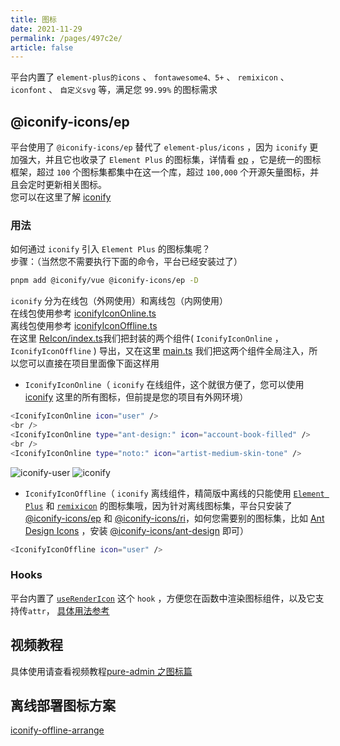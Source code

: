 ```yaml
---
title: 图标
date: 2021-11-29
permalink: /pages/497c2e/
article: false
---
```


平台内置了 `element-plus的icons` 、 `fontawesome4、5+` 、 `remixicon` 、 `iconfont` 、 `自定义svg` 等，满足您 `99.99%` 的图标需求

## @iconify-icons/ep

平台使用了 `@iconify-icons/ep` 替代了 `element-plus/icons` ，因为 `iconify` 更加强大，并且它也收录了 `Element Plus` 的图标集，详情看 [ep](https://icon-sets.iconify.design/ep) ，它是统一的图标框架，超过 `100` 个图标集都集中在这一个库，超过 `100,000` 个开源矢量图标，并且会定时更新相关图标。  
您可以在这里了解 [iconify](https://icon-sets.iconify.design/)

### 用法

如何通过 `iconify` 引入 `Element Plus` 的图标集呢？  
步骤：（当然您不需要执行下面的命令，平台已经安装过了）

```sh
pnpm add @iconify/vue @iconify-icons/ep -D
```

`iconify` 分为在线包（外网使用）和离线包（内网使用）  
在线包使用参考 [iconifyIconOnline.ts](https://gitee.com/yiming_chang/pure-admin-thin/blob/main/src/components/ReIcon/src/iconifyIconOnline.ts)  
离线包使用参考 [iconifyIconOffline.ts](https://gitee.com/yiming_chang/pure-admin-thin/blob/main/src/components/ReIcon/src/iconifyIconOffline.ts)  
在这里 [ReIcon/index.ts](https://gitee.com/yiming_chang/pure-admin-thin/blob/main/src/components/ReIcon/index.ts#L147)我们把封装的两个组件( `IconifyIconOnline` ， `IconifyIconOffline` ) 导出，又在这里 [main.ts](https://gitee.com/yiming_chang/pure-admin-thin/blob/main/src/main.ts#L38) 我们把这两个组件全局注入，所以您可以直接在项目里面像下面这样用

- `IconifyIconOnline`（ `iconify` 在线组件，这个就很方便了，您可以使用 [iconify](https://icon-sets.iconify.design) 这里的所有图标，但前提是您的项目有外网环境）

```sh
<IconifyIconOnline icon="user" />
<br />
<IconifyIconOnline type="ant-design:" icon="account-book-filled" />
<br />
<IconifyIconOnline type="noto:" icon="artist-medium-skin-tone" />
```

![iconify-user](~@alias/img/guide/iconify-user.png)
![iconify](~@alias/img/guide/iconify.png)

- `IconifyIconOffline`（ `iconify` 离线组件，精简版中离线的只能使用 [`Element Plus`](https://element-plus.org/zh-CN/component/icon.html#%E5%9B%BE%E6%A0%87%E9%9B%86%E5%90%88) 和 [`remixicon`](https://remixicon.com/) 的图标集哦，因为针对离线图标集，平台只安装了 [@iconify-icons/ep](https://www.npmjs.com/package/@iconify-icons/ep) 和 [@iconify-icons/ri](https://www.npmjs.com/package/@iconify-icons/ri)，如何您需要别的图标集，比如 [Ant Design Icons](https://icon-sets.iconify.design/ant-design/) ，安装 [@iconify-icons/ant-design](https://www.npmjs.com/package/@iconify-icons/ant-design) 即可）

```sh
<IconifyIconOffline icon="user" />
```

### Hooks

平台内置了 [`useRenderIcon`](https://gitee.com/yiming_chang/pure-admin-thin/blob/main/src/components/ReIcon/src/hooks.ts#L11) 这个 `hook` ，方便您在函数中渲染图标组件，以及它支持传`attr`， [具体用法参考](https://gitee.com/yiming_chang/pure-admin-thin/blob/main/src/views/permission/page/index.vue#L48)

## 视频教程

具体使用请查看视频教程[pure-admin 之图标篇](https://www.bilibili.com/video/BV1G3411J74q/) <Badge text="视频教程"/>  

## 离线部署图标方案

[iconify-offline-arrange](https://github.com/xiaoxian521/iconify-offline-arrange#-%E8%A7%86%E9%A2%91%E6%95%99%E7%A8%8B%E5%AD%98%E6%94%BE%E4%BA%8Ebilibili)
